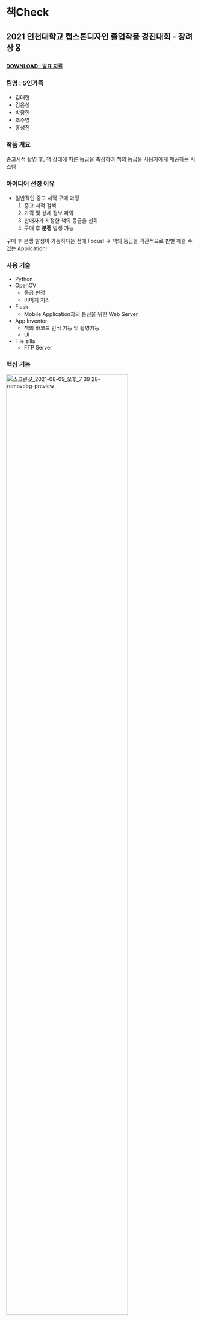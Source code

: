 # 책Check
## 2021 인천대학교 캡스톤디자인 졸업작품 경진대회 - 장려상 🎖

**<a href="https://github.com/sungjin0757/Inu-Capstone-2021/raw/master/presentation.pptx">DOWNLOAD : 발표 자료 </a>**

### 팀명 : 5인가족
- 김대현
- 김윤성
- 박창헌
- 조주영
- 홍성진

### 작품 개요
중고서적 촬영 후, 책 상태에 따른 등급을 측정하여 책의 등급을 사용자에게 제공하는 시스템

### 아이디어 선정 이유
- 일반적인 중고 서적 구매 과정
	1. 중고 서적 검색
	2. 가격 및 상세 정보 파악
	3. 판매자가 지정한 책의 등급을 신회
	4. 구매 후 **분쟁** 발생 가능

구매 후 분쟁 발생이 가능하다는 점에 Focus!
-> 책의 등급을 객관적으로 판별 해줄 수 있는 Application!

### 사용 기술
- Python
- OpenCV
	- 등급 판정
	- 이미지 처리
- Flask
	- Mobile Application과의 통신을 위한 Web Server
- App Inventor
	- 책의 바코드 인식 기능 및 촬영기능
	- UI
- File zilla
	- FTP Server

### 핵심 기능
<img width="80%" alt="스크린샷_2021-08-09_오후_7 39 28-removebg-preview" src="https://user-images.githubusercontent.com/56334761/128695330-54f86fb8-c219-4266-84a5-63add0d51a94.png">

1. Kakao API를 통해 불러온 원본 이미지와, 촬영된 이미지의 크기를 맞추어 두 개의 이미지를 전처리
2. 전처리 된 두 이미지를 비교하여 픽셀 단위로 노이즈 산출
3. 기존 이미지의 비율과 산출된 노이즈를 근거로 등급 판정

### 📱 작품 시연

<img width="200px" height="250px" src="https://user-images.githubusercontent.com/56334761/128700006-34115c9f-01d6-4ba0-9a2d-c589c589f899.PNG">     <img width="200px" height="250px" src="https://user-images.githubusercontent.com/56334761/128700015-c2c53e14-a998-4773-81e6-5d8484d20899.PNG"> 
<img width="200px" height="250px" src="https://user-images.githubusercontent.com/56334761/128700033-1b87918d-3693-4a55-a04d-e947561c33b9.PNG">
<img width="200px" height="250px" src="https://user-images.githubusercontent.com/56334761/128700040-59278694-fd6f-4f6f-9a07-0e18b1f73d97.PNG">


